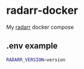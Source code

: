 # radarr-docker

My [radarr](https://radarr.video/) docker compose

## .env example

```bash
RADARR_VERSION=version
```
